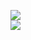 [![](https://img.shields.io/badge/Made%20With-Github%20Spray-lightgrey.svg?style=for-the-badge&logo=github)](https://github.com/Annihil/github-spray#31430)  
[![](https://i.imgur.com/2DrTn0Z.gif)](https://github.com/Annihil/github-spray)
